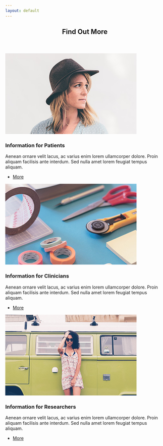 ```yaml
---
layout: default
---
```


<!-- Section -->
<section>
	<header class="major">
		<h2>Find Out More</h2>
	</header>
	<div class="row">
		<div class="4u 12u$(medium)">
			<div class="box">
				<a href="#" class="image fit"><img src="assets/images/pic01.jpg" alt="" /></a>
				<h3>Information for Patients</h3>
				<p>Aenean ornare velit lacus, ac varius enim lorem ullamcorper dolore. Proin aliquam facilisis ante interdum. Sed nulla amet lorem feugiat tempus aliquam.</p>
				<ul class="actions">
					<li><a href="#" class="button">More</a></li>
				</ul>
			</div>
		</div>
		<div class="4u 12u$(medium)">
		<div class="box">
			<a href="#" class="image fit"><img src="assets/images/pic02.jpg" alt="" /></a>
			<h3>Information for Clinicians</h3>
			<p>Aenean ornare velit lacus, ac varius enim lorem ullamcorper dolore. Proin aliquam facilisis ante interdum. Sed nulla amet lorem feugiat tempus aliquam.</p>
			<ul class="actions">
				<li><a href="#" class="button">More</a></li>
			</ul>
		</div>
		</div>
		<div class="4u 12u$(medium)">
		<div class="box">
			<a href="#" class="image fit"><img src="assets/images/pic03.jpg" alt="" /></a>
			<h3>Information for Researchers</h3>
			<p>Aenean ornare velit lacus, ac varius enim lorem ullamcorper dolore. Proin aliquam facilisis ante interdum. Sed nulla amet lorem feugiat tempus aliquam.</p>
			<ul class="actions">
				<li><a href="#" class="button">More</a></li>
			</ul>
		</div>
		</div>
	</div>
</section>

